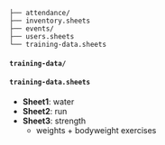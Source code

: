```
├── attendance/
├── inventory.sheets
├── events/
├── users.sheets
└── training-data.sheets
```

#### `training-data/`

#### `training-data.sheets`
* __Sheet1__: water
* __Sheet2__: run
* __Sheet3__: strength
  * weights + bodyweight exercises
